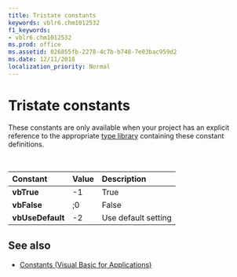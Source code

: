 ```yaml
---
title: Tristate constants
keywords: vblr6.chm1012532
f1_keywords:
- vblr6.chm1012532
ms.prod: office
ms.assetid: 026855fb-2278-4c7b-b748-7e03bac959d2
ms.date: 12/11/2018
localization_priority: Normal
---
```



# Tristate constants

These constants are only available when your project has an explicit reference to the appropriate [type library](../../Glossary/vbe-glossary.md#type-library) containing these constant definitions.

<br/>

|Constant|Value|Description|
|:-----|:-----|:-----|
|**vbTrue**|-1|True|
|**vbFalse**|;0|False|
|**vbUseDefault**|-2|Use default setting|

## See also

- [Constants (Visual Basic for Applications)](../constants-visual-basic-for-applications.md)
